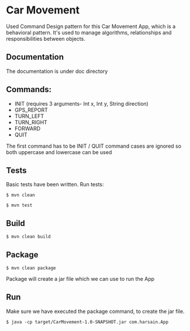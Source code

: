 # Car Movement

Used Command Design pattern for this Car Movement App, which is a behavioral pattern. It's used to manage algorithms, relationships and responsibilities between objects.

## Documentation

The documentation is under doc directory

## Commands:

- INIT
  (requires 3 arguments- Int x, Int y, String direction) 
- GPS_REPORT
- TURN_LEFT
- TURN_RIGHT
- FORWARD
- QUIT

The first command has to be INIT / QUIT
command cases are ignored so both uppercase and lowercase can be used

## Tests

Basic tests have been written.
Run tests:
```
$ mvn clean

$ mvn test
```

## Build
```
$ mvn clean build
```

## Package
```
$ mvn clean package
```
Package will create a jar file which we can use to run the App

## Run
Make sure we have executed the package command, to create the jar file.

```
$ java -cp target/CarMovement-1.0-SNAPSHOT.jar com.harsain.App
```